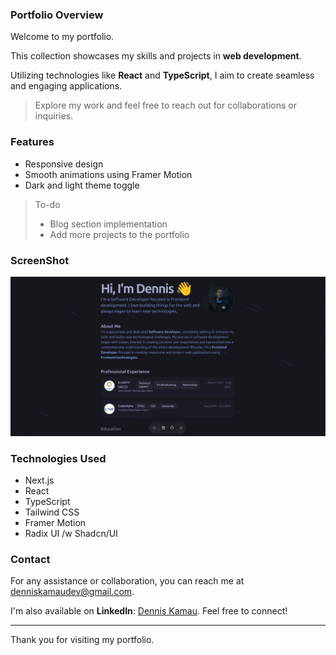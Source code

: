 ### Portfolio Overview

Welcome to my portfolio.

This collection showcases my skills and projects in **web development**.

Utilizing technologies like **React** and **TypeScript**, I aim to create seamless and engaging applications.

> Explore my work and feel free to reach out for collaborations or inquiries.

### Features

- Responsive design
- Smooth animations using Framer Motion
- Dark and light theme toggle

> To-do
>
> - Blog section implementation
> - Add more projects to the portfolio

### ScreenShot

![Portfolio Screenshot](./public/project-screenshot.png)

### Technologies Used

- Next.js
- React
- TypeScript
- Tailwind CSS
- Framer Motion
- Radix UI /w Shadcn/UI

### Contact

For any assistance or collaboration, you can reach me at [denniskamaudev@gmail.com](mailto:denniskamaudev@gmail.com).

I'm also available on **LinkedIn**: [Dennis Kamau]((https://www.linkedin.com/in/-dennis-kamau-/)). Feel free to connect!

---

Thank you for visiting my portfolio.
